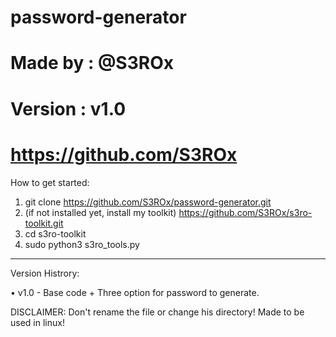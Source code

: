 # password-generator
# Made by : @S3ROx
# Version : v1.0
# https://github.com/S3ROx
 

How to get started:
1. git clone https://github.com/S3ROx/password-generator.git
2. (if not installed yet, install my toolkit) https://github.com/S3ROx/s3ro-toolkit.git
3. cd s3ro-toolkit
4. sudo python3 s3ro_tools.py


---------------------------------------------------------------------------------------------------------------------

Version Histrory:

• v1.0 - Base code + Three option for password to generate.

DISCLAIMER: Don't rename the file or change his directory! Made to be used in linux!
